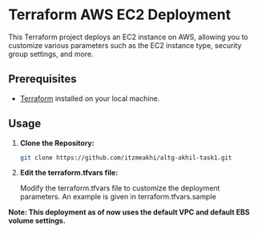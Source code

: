 # Terraform AWS EC2 Deployment

This Terraform project deploys an EC2 instance on AWS, allowing you to customize various parameters such as the EC2 instance type, security group settings, and more.

## Prerequisites

- [Terraform](https://www.terraform.io/) installed on your local machine.

## Usage

1. **Clone the Repository:**

   ```bash
   git clone https://github.com/itzmeakhi/altg-akhil-task1.git

2. **Edit the terraform.tfvars file:**

   Modify the terraform.tfvars file to customize the deployment parameters. An example is given in terraform.tfvars.sample


 **Note: This deployment as of now uses the default VPC and default EBS volume settings.**
